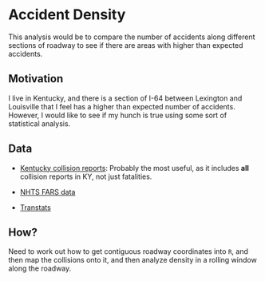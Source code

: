 # Accident Density

This analysis would be to compare the number of accidents along different sections
of roadway to see if there are areas with higher than expected accidents.

## Motivation

I live in Kentucky, and there is a section of I-64 between Lexington and Louisville
that I feel has a higher than expected number of accidents. However, I would like
to see if my hunch is true using some sort of statistical analysis.

## Data

* [Kentucky collision reports](http://crashinformationky.org/KCAP/Public/Downloads.aspx):
Probably the most useful, as it includes **all** collision reports in KY, not just
fatalities.

* [NHTS FARS data](ftp://ftp.nhtsa.dot.gov/fars/)

* [Transtats](https://www.transtats.bts.gov/Databases.asp?Subject_ID=1&Subject_DESC=Safety&Mode_ID2=3)

## How?

Need to work out how to get contiguous roadway coordinates into `R`, and then
map the collisions onto it, and then analyze density in a rolling window along
the roadway.

